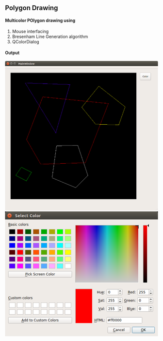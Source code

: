 ## Polygon Drawing
#### Multicolor POlygon drawing using
1. Mouse interfacing
1. Bresenham Line Generation algorithm
1. QColorDialog

#### Output
![](screenshots/poly_1.png)
![](screenshots/poly_2.png)
